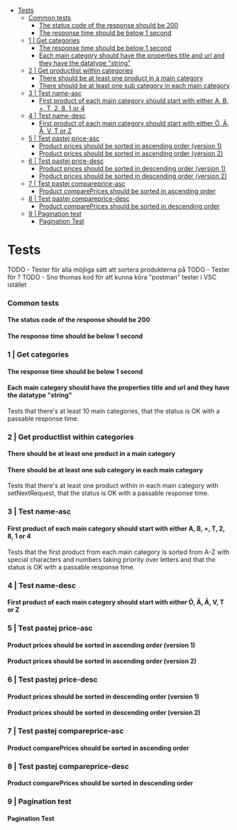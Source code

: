 
- [Tests](#tests)
    - [Common tests](#common-tests)
      - [The status code of the response should be 200](#the-status-code-of-the-response-should-be-200)
      - [The response time should be below 1 second](#the-response-time-should-be-below-1-second)
    - [1 | Get categories](#1--get-categories)
      - [The response time should be below 1 second](#the-response-time-should-be-below-1-second-1)
      - [Each main category should have the properties title and url and they have the datatype "string"](#each-main-category-should-have-the-properties-title-and-url-and-they-have-the-datatype-string)
    - [2 | Get productlist within categories](#2--get-productlist-within-categories)
      - [There should be at least one product in a main category](#there-should-be-at-least-one-product-in-a-main-category)
      - [There should be at least one sub category in each main category](#there-should-be-at-least-one-sub-category-in-each-main-category)
    - [3 | Test name-asc](#3--test-name-asc)
      - [First product of each main category should start with either A, B, +, T, 2, 8, 1 or 4](#first-product-of-each-main-category-should-start-with-either-a-b--t-2-8-1-or-4)
    - [4 | Test name-desc](#4--test-name-desc)
      - [First product of each main category should start with either Ö, Ä, Å, V, T or Z](#first-product-of-each-main-category-should-start-with-either-ö-ä-å-v-t-or-z)
    - [5 | Test pastej price-asc](#5--test-pastej-price-asc)
      - [Product prices should be sorted in ascending order (version 1)](#product-prices-should-be-sorted-in-ascending-order-version-1)
      - [Product prices should be sorted in ascending order (version 2)](#product-prices-should-be-sorted-in-ascending-order-version-2)
    - [6 | Test pastej price-desc](#6--test-pastej-price-desc)
      - [Product prices should be sorted in descending order (version 1)](#product-prices-should-be-sorted-in-descending-order-version-1)
      - [Product prices should be sorted in descending order (version 2)](#product-prices-should-be-sorted-in-descending-order-version-2)
    - [7 | Test pastej compareprice-asc](#7--test-pastej-compareprice-asc)
      - [Product comparePrices should be sorted in ascending order](#product-compareprices-should-be-sorted-in-ascending-order)
    - [8 | Test pastej compareprice-desc](#8--test-pastej-compareprice-desc)
      - [Product comparePrices should be sorted in descending order](#product-compareprices-should-be-sorted-in-descending-order)
    - [9 | Pagination test](#9--pagination-test)
      - [Pagination Test](#pagination-test)
# Tests
TODO - Tester för alla möjliga sätt att sortera produkterna på
TODO - Tester för ?
TODO - Sno thomas kod för att kunna köra "postman" tester i VSC istället
### Common tests
#### The status code of the response should be 200
#### The response time should be below 1 second
### 1 | Get categories
#### The response time should be below 1 second
#### Each main category should have the properties title and url and they have the datatype "string"
Tests that there's at least 10 main categories, that the status is OK with a passable response time.

### 2 | Get productlist within categories
#### There should be at least one product in a main category
#### There should be at least one sub category in each main category
Tests that there's at least one product within in each main category with setNextRequest, that the status is OK with a passable response time.

### 3 | Test name-asc
#### First product of each main category should start with either A, B, +, T, 2, 8, 1 or 4
Tests that the first product from each main category is sorted from A-Z with special characters and numbers taking priority over letters and that the status is OK with a passable response time.

### 4 | Test name-desc
#### First product of each main category should start with either Ö, Ä, Å, V, T or Z

### 5 | Test pastej price-asc
#### Product prices should be sorted in ascending order (version 1)
#### Product prices should be sorted in ascending order (version 2)


### 6 | Test pastej price-desc
#### Product prices should be sorted in descending order (version 1)
#### Product prices should be sorted in descending order (version 2)

### 7 | Test pastej compareprice-asc
#### Product comparePrices should be sorted in ascending order


### 8 | Test pastej compareprice-desc
#### Product comparePrices should be sorted in descending order

### 9 | Pagination test
#### Pagination Test



